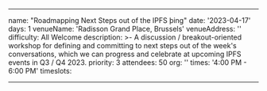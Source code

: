 ---

name: "Roadmapping Next Steps out of the IPFS þing"
date: '2023-04-17'
days: 1
venueName: 'Radisson Grand Place, Brussels'
venueAddress: ''
difficulty: All Welcome
description: >-
  A discussion / breakout-oriented workshop for defining and committing to next steps out of the week's conversations, which we can progress and celebrate at upcoming IPFS events in Q3 / Q4 2023.
priority: 3
attendees: 50
org: ''
times: '4:00 PM - 6:00 PM'
timeslots:


---